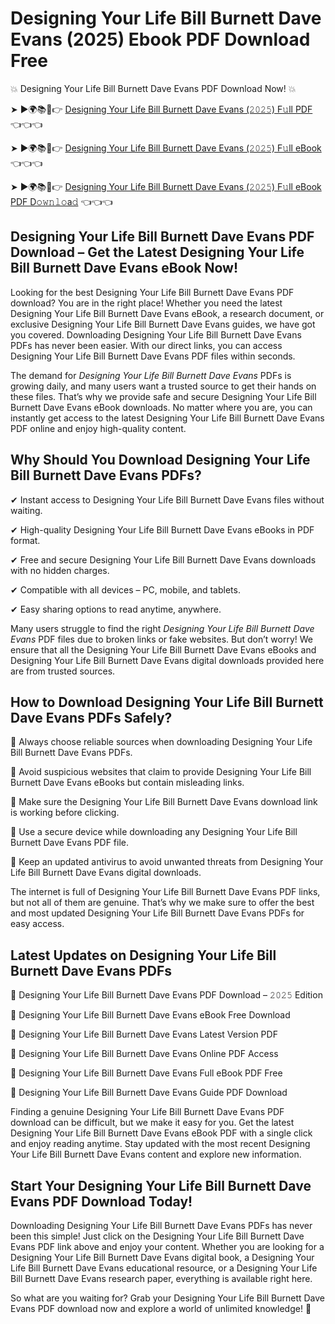# Designing Your Life Bill Burnett Dave Evans (2025) Ebook PDF Download Free

💥 Designing Your Life Bill Burnett Dave Evans PDF Download Now! 💥

➤ ►🌍📚📱👉 [Designing Your Life Bill Burnett Dave Evans (𝟸𝟶𝟸𝟻) F𝚞ll PDF](https://getpdf.xyz/designing-your-life-bill-burnett-dave-evans) 👈👈👈


➤ ►🌍📚📱👉 [Designing Your Life Bill Burnett Dave Evans (𝟸𝟶𝟸𝟻) F𝚞ll eBook](https://getpdf.xyz/designing-your-life-bill-burnett-dave-evans) 👈👈👈


➤ ►🌍📚📱👉 [Designing Your Life Bill Burnett Dave Evans (𝟸𝟶𝟸𝟻) F𝚞ll eBook PDF D𝚘𝚠𝚗𝚕𝚘a𝚍](https://getpdf.xyz/designing-your-life-bill-burnett-dave-evans) 👈👈👈


## Designing Your Life Bill Burnett Dave Evans PDF Download – Get the Latest Designing Your Life Bill Burnett Dave Evans eBook Now!

Looking for the best Designing Your Life Bill Burnett Dave Evans PDF download? You are in the right place! Whether you need the latest Designing Your Life Bill Burnett Dave Evans eBook, a research document, or exclusive Designing Your Life Bill Burnett Dave Evans guides, we have got you covered. Downloading Designing Your Life Bill Burnett Dave Evans PDFs has never been easier. With our direct links, you can access Designing Your Life Bill Burnett Dave Evans PDF files within seconds.

The demand for *Designing Your Life Bill Burnett Dave Evans* PDFs is growing daily, and many users want a trusted source to get their hands on these files. That’s why we provide safe and secure Designing Your Life Bill Burnett Dave Evans eBook downloads. No matter where you are, you can instantly get access to the latest Designing Your Life Bill Burnett Dave Evans PDF online and enjoy high-quality content.

## Why Should You Download Designing Your Life Bill Burnett Dave Evans PDFs?

✔ Instant access to Designing Your Life Bill Burnett Dave Evans files without waiting.

✔ High-quality Designing Your Life Bill Burnett Dave Evans eBooks in PDF format.

✔ Free and secure Designing Your Life Bill Burnett Dave Evans downloads with no hidden charges.

✔ Compatible with all devices – PC, mobile, and tablets.

✔ Easy sharing options to read anytime, anywhere.

Many users struggle to find the right *Designing Your Life Bill Burnett Dave Evans* PDF files due to broken links or fake websites. But don’t worry! We ensure that all the Designing Your Life Bill Burnett Dave Evans eBooks and Designing Your Life Bill Burnett Dave Evans digital downloads provided here are from trusted sources.

## How to Download Designing Your Life Bill Burnett Dave Evans PDFs Safely?

📌 Always choose reliable sources when downloading Designing Your Life Bill Burnett Dave Evans PDFs.

📌 Avoid suspicious websites that claim to provide Designing Your Life Bill Burnett Dave Evans eBooks but contain misleading links.

📌 Make sure the Designing Your Life Bill Burnett Dave Evans download link is working before clicking.

📌 Use a secure device while downloading any Designing Your Life Bill Burnett Dave Evans PDF file.

📌 Keep an updated antivirus to avoid unwanted threats from Designing Your Life Bill Burnett Dave Evans digital downloads.

The internet is full of Designing Your Life Bill Burnett Dave Evans PDF links, but not all of them are genuine. That’s why we make sure to offer the best and most updated Designing Your Life Bill Burnett Dave Evans PDFs for easy access.

## Latest Updates on Designing Your Life Bill Burnett Dave Evans PDFs

🔹 Designing Your Life Bill Burnett Dave Evans PDF Download – 𝟸𝟶𝟸𝟻 Edition

🔹 Designing Your Life Bill Burnett Dave Evans eBook Free Download

🔹 Designing Your Life Bill Burnett Dave Evans Latest Version PDF

🔹 Designing Your Life Bill Burnett Dave Evans Online PDF Access

🔹 Designing Your Life Bill Burnett Dave Evans Full eBook PDF Free

🔹 Designing Your Life Bill Burnett Dave Evans Guide PDF Download

Finding a genuine Designing Your Life Bill Burnett Dave Evans PDF download can be difficult, but we make it easy for you. Get the latest Designing Your Life Bill Burnett Dave Evans eBook PDF with a single click and enjoy reading anytime. Stay updated with the most recent Designing Your Life Bill Burnett Dave Evans content and explore new information.

## Start Your Designing Your Life Bill Burnett Dave Evans PDF Download Today!

Downloading Designing Your Life Bill Burnett Dave Evans PDFs has never been this simple! Just click on the Designing Your Life Bill Burnett Dave Evans PDF link above and enjoy your content. Whether you are looking for a Designing Your Life Bill Burnett Dave Evans digital book, a Designing Your Life Bill Burnett Dave Evans educational resource, or a Designing Your Life Bill Burnett Dave Evans research paper, everything is available right here.

So what are you waiting for? Grab your Designing Your Life Bill Burnett Dave Evans PDF download now and explore a world of unlimited knowledge! 🚀